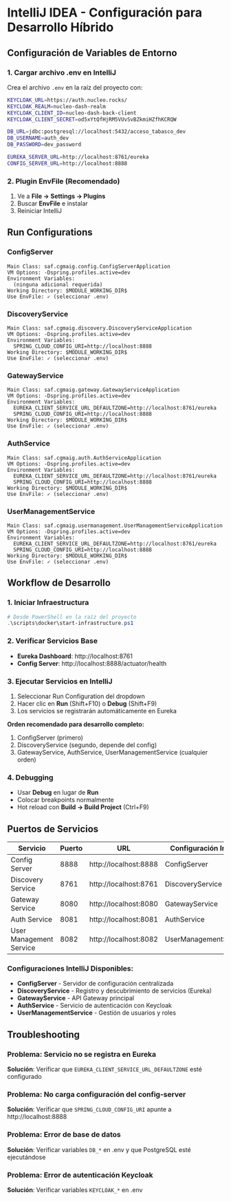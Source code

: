 # IntelliJ IDEA - Configuración para Desarrollo Híbrido

## Configuración de Variables de Entorno

### 1. Cargar archivo .env en IntelliJ

Crea el archivo `.env` en la raíz del proyecto con:

```bash
KEYCLOAK_URL=https://auth.nucleo.rocks/
KEYCLOAK_REALM=nucleo-dash-realm  
KEYCLOAK_CLIENT_ID=nucleo-dash-back-client
KEYCLOAK_CLIENT_SECRET=od5xYtQfHjRM5VUvSvBZkmiHZfhKCRQW

DB_URL=jdbc:postgresql://localhost:5432/acceso_tabasco_dev
DB_USERNAME=auth_dev
DB_PASSWORD=dev_password

EUREKA_SERVER_URL=http://localhost:8761/eureka
CONFIG_SERVER_URL=http://localhost:8888
```

### 2. Plugin EnvFile (Recomendado)

1. Ve a **File → Settings → Plugins**
2. Buscar **EnvFile** e instalar
3. Reiniciar IntelliJ

## Run Configurations

### ConfigServer
```
Main Class: saf.cgmaig.config.ConfigServerApplication
VM Options: -Dspring.profiles.active=dev
Environment Variables:
  (ninguna adicional requerida)
Working Directory: $MODULE_WORKING_DIR$
Use EnvFile: ✓ (seleccionar .env)
```

### DiscoveryService
```
Main Class: saf.cgmaig.discovery.DiscoveryServiceApplication
VM Options: -Dspring.profiles.active=dev
Environment Variables:
  SPRING_CLOUD_CONFIG_URI=http://localhost:8888
Working Directory: $MODULE_WORKING_DIR$
Use EnvFile: ✓ (seleccionar .env)
```

### GatewayService
```
Main Class: saf.cgmaig.gateway.GatewayServiceApplication
VM Options: -Dspring.profiles.active=dev
Environment Variables:
  EUREKA_CLIENT_SERVICE_URL_DEFAULTZONE=http://localhost:8761/eureka
  SPRING_CLOUD_CONFIG_URI=http://localhost:8888
Working Directory: $MODULE_WORKING_DIR$
Use EnvFile: ✓ (seleccionar .env)
```

### AuthService  
```
Main Class: saf.cgmaig.auth.AuthServiceApplication
VM Options: -Dspring.profiles.active=dev
Environment Variables:
  EUREKA_CLIENT_SERVICE_URL_DEFAULTZONE=http://localhost:8761/eureka
  SPRING_CLOUD_CONFIG_URI=http://localhost:8888
Working Directory: $MODULE_WORKING_DIR$
Use EnvFile: ✓ (seleccionar .env)
```

### UserManagementService
```
Main Class: saf.cgmaig.usermanagement.UserManagementServiceApplication
VM Options: -Dspring.profiles.active=dev
Environment Variables:
  EUREKA_CLIENT_SERVICE_URL_DEFAULTZONE=http://localhost:8761/eureka
  SPRING_CLOUD_CONFIG_URI=http://localhost:8888
Working Directory: $MODULE_WORKING_DIR$
Use EnvFile: ✓ (seleccionar .env)
```

## Workflow de Desarrollo

### 1. Iniciar Infraestructura
```powershell
# Desde PowerShell en la raíz del proyecto
.\scripts\docker\start-infrastructure.ps1
```

### 2. Verificar Servicios Base
- **Eureka Dashboard**: http://localhost:8761  
- **Config Server**: http://localhost:8888/actuator/health

### 3. Ejecutar Servicios en IntelliJ
1. Seleccionar Run Configuration del dropdown
2. Hacer clic en **Run** (Shift+F10) o **Debug** (Shift+F9)
3. Los servicios se registrarán automáticamente en Eureka

**Orden recomendado para desarrollo completo:**
1. ConfigServer (primero)
2. DiscoveryService (segundo, depende del config)
3. GatewayService, AuthService, UserManagementService (cualquier orden)

### 4. Debugging
- Usar **Debug** en lugar de **Run**
- Colocar breakpoints normalmente
- Hot reload con **Build → Build Project** (Ctrl+F9)

## Puertos de Servicios

| Servicio | Puerto | URL | Configuración IntelliJ |
|----------|--------|-----|----------------------|
| Config Server | 8888 | http://localhost:8888 | ConfigServer |
| Discovery Service | 8761 | http://localhost:8761 | DiscoveryService |
| Gateway Service | 8080 | http://localhost:8080 | GatewayService |
| Auth Service | 8081 | http://localhost:8081 | AuthService |
| User Management Service | 8082 | http://localhost:8082 | UserManagementService |

### Configuraciones IntelliJ Disponibles:
- **ConfigServer** - Servidor de configuración centralizada
- **DiscoveryService** - Registro y descubrimiento de servicios (Eureka)
- **GatewayService** - API Gateway principal
- **AuthService** - Servicio de autenticación con Keycloak
- **UserManagementService** - Gestión de usuarios y roles

## Troubleshooting

### Problema: Servicio no se registra en Eureka
**Solución**: Verificar que `EUREKA_CLIENT_SERVICE_URL_DEFAULTZONE` esté configurado

### Problema: No carga configuración del config-server  
**Solución**: Verificar que `SPRING_CLOUD_CONFIG_URI` apunte a http://localhost:8888

### Problema: Error de base de datos
**Solución**: Verificar variables `DB_*` en .env y que PostgreSQL esté ejecutándose

### Problema: Error de autenticación Keycloak
**Solución**: Verificar variables `KEYCLOAK_*` en .env
